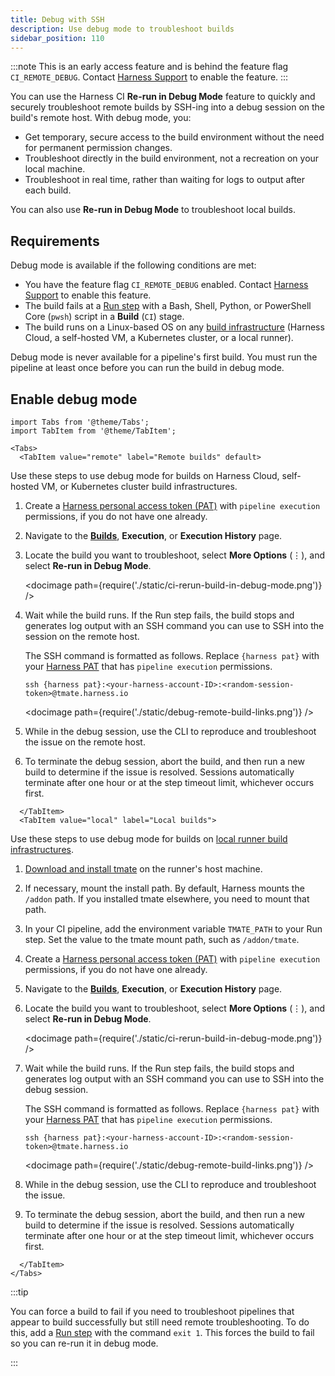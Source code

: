 ```yaml
---
title: Debug with SSH
description: Use debug mode to troubleshoot builds
sidebar_position: 110
---
```


:::note
This is an early access feature and is behind the feature flag `CI_REMOTE_DEBUG`. Contact [Harness Support](mailto:support@harness.io) to enable the feature.
:::

You can use the Harness CI **Re-run in Debug Mode** feature to quickly and securely troubleshoot remote builds by SSH-ing into a debug session on the build's remote host. With debug mode, you:

* Get temporary, secure access to the build environment without the need for permanent permission changes.
* Troubleshoot directly in the build environment, not a recreation on your local machine.
* Troubleshoot in real time, rather than waiting for logs to output after each build.

You can also use **Re-run in Debug Mode** to troubleshoot local builds.

## Requirements

Debug mode is available if the following conditions are met:

* You have the feature flag `CI_REMOTE_DEBUG` enabled. Contact [Harness Support](mailto:support@harness.io) to enable this feature.
* The build fails at a [Run step](./run-ci-scripts/run-step-settings.md) with a Bash, Shell, Python, or PowerShell Core (`pwsh`) script in a **Build** (`CI`) stage.
* The build runs on a Linux-based OS on any [build infrastructure](./set-up-build-infrastructure/which-build-infrastructure-is-right-for-me.md) (Harness Cloud, a self-hosted VM, a Kubernetes cluster, or a local runner).

Debug mode is never available for a pipeline's first build. You must run the pipeline at least once before you can run the build in debug mode.

## Enable debug mode

```mdx-code-block
import Tabs from '@theme/Tabs';
import TabItem from '@theme/TabItem';
```

```mdx-code-block
<Tabs>
  <TabItem value="remote" label="Remote builds" default>
```

Use these steps to use debug mode for builds on Harness Cloud, self-hosted VM, or Kubernetes cluster build infrastructures.

1. Create a [Harness personal access token (PAT)](/docs/platform/user-management/add-and-manage-api-keys/#create-personal-access-token) with `pipeline execution` permissions, if you do not have one already.
2. Navigate to the [**Builds**](./viewing-builds.md), **Execution**, or **Execution History** page.
3. Locate the build you want to troubleshoot, select **More Options** (&vellip;), and select **Re-run in Debug Mode**.

   <!-- ![Using the build's More Options menu to trigger debug mode.](./static/ci-rerun-build-in-debug-mode.png) -->

   <docimage path={require('./static/ci-rerun-build-in-debug-mode.png')} />

4. Wait while the build runs. If the Run step fails, the build stops and generates log output with an SSH command you can use to SSH into the session on the remote host.

   The SSH command is formatted as follows. Replace `{harness pat}` with your [Harness PAT](/docs/platform/user-management/add-and-manage-api-keys/#create-personal-access-token) that has `pipeline execution` permissions.

   ```
   ssh {harness pat}:<your-harness-account-ID>:<random-session-token>@tmate.harness.io
   ```

   <!-- ![](./static/debug-remote-build-links.png) -->

   <docimage path={require('./static/debug-remote-build-links.png')} />

5. While in the debug session, use the CLI to reproduce and troubleshoot the issue on the remote host.
6. To terminate the debug session, abort the build, and then run a new build to determine if the issue is resolved. Sessions automatically terminate after one hour or at the step timeout limit, whichever occurs first.

```mdx-code-block
  </TabItem>
  <TabItem value="local" label="Local builds">
```

Use these steps to use debug mode for builds on [local runner build infrastructures](/docs/continuous-integration/use-ci/set-up-build-infrastructure/define-a-docker-build-infrastructure).

1. [Download and install tmate](https://github.com/harness/tmate/releases/download/1.0/tmate-1.0-static-linux-amd64.tar.xz) on the runner's host machine.
2. If necessary, mount the install path. By default, Harness mounts the `/addon` path. If you installed tmate elsewhere, you need to mount that path.
3. In your CI pipeline, add the environment variable `TMATE_PATH` to your Run step. Set the value to the tmate mount path, such as `/addon/tmate`.
4. Create a [Harness personal access token (PAT)](/docs/platform/user-management/add-and-manage-api-keys/#create-personal-access-token) with `pipeline execution` permissions, if you do not have one already.
5. Navigate to the [**Builds**](./viewing-builds.md), **Execution**, or **Execution History** page.
6. Locate the build you want to troubleshoot, select **More Options** (&vellip;), and select **Re-run in Debug Mode**.

   <!-- ![Using the build's More Options menu to trigger debug mode.](./static/ci-rerun-build-in-debug-mode.png) -->

   <docimage path={require('./static/ci-rerun-build-in-debug-mode.png')} />

7. Wait while the build runs. If the Run step fails, the build stops and generates log output with an SSH command you can use to SSH into the debug session.

   The SSH command is formatted as follows. Replace `{harness pat}` with your [Harness PAT](/docs/platform/user-management/add-and-manage-api-keys/#create-personal-access-token) that has `pipeline execution` permissions.

   ```
   ssh {harness pat}:<your-harness-account-ID>:<random-session-token>@tmate.harness.io
   ```

   <!-- ![](./static/debug-remote-build-links.png) -->

   <docimage path={require('./static/debug-remote-build-links.png')} />

8. While in the debug session, use the CLI to reproduce and troubleshoot the issue.
9. To terminate the debug session, abort the build, and then run a new build to determine if the issue is resolved. Sessions automatically terminate after one hour or at the step timeout limit, whichever occurs first.

```mdx-code-block
  </TabItem>
</Tabs>
```

:::tip

You can force a build to fail if you need to troubleshoot pipelines that appear to build successfully but still need remote troubleshooting. To do this, add a [Run step](./run-ci-scripts/run-step-settings.md) with the command `exit 1`. This forces the build to fail so you can re-run it in debug mode.

:::
